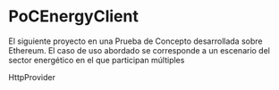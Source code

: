 # PoCEnergyClient

El siguiente proyecto en una Prueba de Concepto desarrollada sobre Ethereum. El caso de uso abordado se corresponde a un escenario del sector energético en el que participan múltiples

HttpProvider


